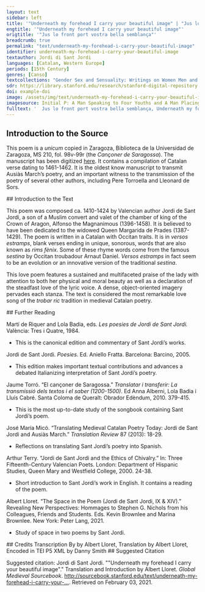 ```yaml
---
layout: text
sidebar: left
title: '"Underneath my forehead I carry your beautiful image" | "Jus lo front port vostra bella semblança"'
engtitle: '"Underneath my forehead I carry your beautiful image"'
origtitle: '"Jus lo front port vostra bella semblança"'
breadcrumb: true
permalink: "text/underneath-my-forehead-i-carry-your-beautiful-image"
identifier: underneath-my-forehead-i-carry-your-beautiful-image
textauthor: Jordi di Sant Jordi
languages: [Catalan, Western Europe]
periods: [15th Century]
genres: [Canso]
textcollections: "Gender Sex and Sensuality: Writings on Women Men and Desire"
sdr: https://library.stanford.edu/research/stanford-digital-repository 
doi: example-doi 
image: /assets/img/text/underneath-my-forehead-i-carry-your-beautiful-image.jpg
imagesource: Initial P: A Man Speaking to Four Youths and A Man Placing a Ring on a Woman's Hand, Getty Museum Ms. Ludwig XIV 6 (83.MQ.165), fol. 205v, about 1290–1310 [Public Domain]'
fulltext: '  Jus lo front port vostra bella semblança, Underneath my forehead I carry your beautiful image, de que mon cors nit e jorn fa gran festa; That’s why I celebrate you, night and day; que, remiran la molt bella figura, For, by looking at your beautiful figure, de vostre ffaç m’es romassa l’empremta, A trace of your face has remained in me. que ja per mort no se’n partra la forma, Its shape won’t go away when I die, ans, quant seray del tot fores d’est segle, Instead, when I will have entirely left this earthly life, cels qui lo cors portaran al sepulcre, Those who will bring my body to the tomb sobre me faç, veuran lo vostre signe. Will find your sign on my face. Si com l’infants quant mira lo retaula Like the little kid who watches the altarpiece e, contemplant la pintur·ab himatges, And contemplates the painting and its images ab son net cor, no lo·n poden gens partre With a pure heart, and doesn’t want to separate from it (tant ha plasser de l’aur qui ll’environa), (So much does he enjoy the gold that surrounds it), atressi·m pren devan l’amoros sercle That’s how I feel when I’m in front of the love circle de vostre cors, que de tants bens s’anrama, Of your figure, for it’s embellished with so many qualities que, mentre·l vey, mas que Deu lo contemple; That, while I’m watching it, I contemplate it better than God; tant hay de joy per amor qui·m penetre. This love that penetrates me brings me so much joy. Aixi·m te pres e liatz en son carçre That’s how he has me, captive and tied up, in his jail, amors ardents, com si·stes en hun coffre, This ardent Love, as if I were inside a chest, tancat jus claus, e tot mon cors fos dintre, Locked in, all of me inside, on no pusques mover per null encontre. Without a chance to break out. Car tant es grans l’amor que us ay, e ferme, So big is my love for you, and so steadfast, que lo meu cor no·s part punt per angoxa, That my heart won’t move away, not one bit, out of anguish, bella, de vos, ans es ·say ferm com torres From you, beautiful one, but will rather be strong as a tower e sol amar a vos, blanxa colomba. And will only love you, white dove. Bella sens par, ab la pressensa noble, Unmatched beauty of noble presence, vostre bel cors bell fech Deu sobre totas, God made your pretty body superior to any other, gays e donos, lluu pus que fina pedre, Gay and gentle, brighter than a gemstone, amoros, bels, plus penetrans que stella; Loving, beautiful, more penetrating than a star; d’on, quan vos vey ab les autres en flota, For, when I spot you among other people, les jusmetetsCorrecting iustametz. si com fay lo carvoncles, You subdue them as does the carbuncle, que de virtuts les finas pedres passa: Which surpasses the qualities of any gemstone; vos etz sus ley com l’estors sus l’esmirle. You are above them like the goshawk is above the merlin. L’amor que us hay en totes les part[s] m’ascle My love for you is splintering every part of me quan non amech pus coralment nuls homens; For no one has ever loved so sincerely; tan fort·amor, com cesta que·l cor m’obre, Such a strong love, like this one that opens my heart, ne fonchCorrecting fonchs. jamays en nul cors d’hom ne arme. Has never been in anyone’s body or soul. Mas suy torbats que no fonch Aristotills, I am more upset than Aristotle ever was d’amor, qui m’art e mos sinch senys desferme. For love, which burns me and unleashes my five senses. Co·l monjos bos que no·s part de la setla, Like the good monk who does not leave his cell, no·s part mon cors da vos, tant com dits d’ungle. My heart does not move away from you, like the finger from the nail. Ho, cors donos, net de frau e delicte, Oh, gentle lady, clean of deceit and offenses, prenets de me pietats, bela dona, Have pity on me, beautiful lady, e no suffrats quez aman-vos peresca, And don’t allow that I die by loving you, pus qu·eu vos am may que nulls homs afferme, For I love you more than anyone could affirm; per que us suppley a vos, qu·etz le bells arbres That is why I beg you—since you are the handsome tree de tots bos fruyts, hon valors grans pren s·ombre, Of all good fruits, where the high Worth rest on its shade— que·m retenyats en vostra valent cambre, To keep me in your prized chamber, pus vostre suy e seray tant com visque. For I am yours, and so will I be for as long as I live. Mos richs balays, cert, vos portats le timbre My prized spinel, you certainly wear the crown sus quantes son e·l mundenal registre, Over all women in the worldy registry car tots jorns naix en vos cors, e revida, For every day are born in you, and revive, bondats, virtuts, mes qu·en Pantasilea. Goodness and virtue, more than they ever did in Penthesilea. '
---
```

## Introduction to the Source 
<p>This poem is a <em>unicum</em> copied in Zaragoza, Biblioteca de la Universidad de Zaragoza, MS 210, fol. 98v-99r (the <em>Cançoner de Saragossa</em>). The manuscript has been digitized <a href="http://zaguan.unizar.es/record/535?ln=en">here</a>. It contains a compilation of Catalan verse dating to 1461-1462. It is the oldest know manuscript to transmit Ausiàs March’s poetry, and an important witness to the transmission of the poetry of several other authors, including Pere Torroella and Lleonard de Sors.</p>
## Introduction to the Text 
<p>This poem was composed ca. 1410-1424 by Valencian author Jordi de Sant Jordi, a son of a Muslim convert and valet of the chamber of king of the Crown of Aragon, Alfonso the Magnanimous (1396-1458). It is believed to have been dedicated to the widowed Queen Margarida de Prades (1387-1429). The poem is written in a Catalan with Occitan traits. It is in <em>versos estramps</em>, blank verses ending in unique, sonorous, words that are also known as <em>rims fènix</em>. Some of these rhyme words come from the famous <em>sestina</em> by Occitan troubadour Arnaut Daniel. <em>Versos estramps</em> in fact seem to be an evolution or an innovative version of the traditional <em>sestina</em>.</p> <p>This love poem features a sustained and multifaceted praise of the lady with attention to both her physical and moral beauty as well as a declaration of the steadfast love of the lyric voice. A dense, object-oriented imagery pervades each stanza. The text is considered the most remarkable love song of the <em>trobar ric</em> tradition in medieval Catalan poetry.</p>
## Further Reading 
<p>Martí de Riquer and Lola Badia, eds. <em>Les poesies de Jordi de Sant Jordi.</em> València: Tres i Quatre, 1984.</p> <ul> <li>This is the canonical edition and commentary of Sant Jordi’s works.</li> </ul> <p>Jordi de Sant Jordi. <em>Poesies</em>. Ed. Aniello Fratta. Barcelona: Barcino, 2005.</p> <ul> <li>This edition makes important textual contributions and advances a debated Italianizing interpretation of Sant Jordi’s poetry.</li> </ul> <p>Jaume Torró. “El cançoner de Saragossa.” <em>Translatar i transferir: La transmissió dels textos i el saber (1200-1500)</em>. Ed Anna Alberni, Lola Badia i Lluís Cabré. Santa Coloma de Queralt: Obrador Edèndum, 2010. 379-415.</p> <ul> <li>This is the most up-to-date study of the songbook containing Sant Jordi’s poem.</li> </ul> <p>José María Micó. “Translating Medieval Catalan Poetry Today: Jordi de Sant Jordi and Ausiàs March.” <em>Translation Review</em> 87 (2013): 18-29.</p> <ul> <li>Reflections on translating Sant Jordi’s poetry into Spanish.</li> </ul> <p>Arthur Terry. “Jordi de Sant Jordi and the Ethics of Chivalry.” In: Three Fifteenth-Century Valencian Poets. London: Department of Hispanic Studies, Queen Mary and Westfield College, 2000. 24-38.</p> <ul> <li>Short introduction to Sant Jordi’s work in English. It contains a reading of the poem.</li> </ul> <p>Albert Lloret. “The Space in the Poem (Jordi de Sant Jordi, IX & XIV).” Revealing New Perspectives: Hommages to Stephen G. Nichols from his Colleagues, Friends and Students. Eds. Kevin Brownlee and Marina Brownlee. New York: Peter Lang, 2021.</p> <ul> <li>Study of space in two poems by Sant Jordi.</li> </ul>
## Credits
Transcription By by Albert Lloret, 
Translation by Albert Lloret, 
Encoded in TEI P5 XML by Danny Smith
## Suggested Citation
<p>Suggested citation: Jordi di Sant Jordi.  ""Underneath my forehead I carry your beautiful image"." Translation and Introduction by Albert Lloret. <em>Global Medieval Sourcebook</em>. <a href="http://sourcebook.stanford.edu/text/underneath-my-forehead-i-carry-your-beautiful-image">http://sourcebook.stanford.edu/text/underneath-my-forehead-i-carry-your-...</a>. Retrieved on February 03, 2021.</p>